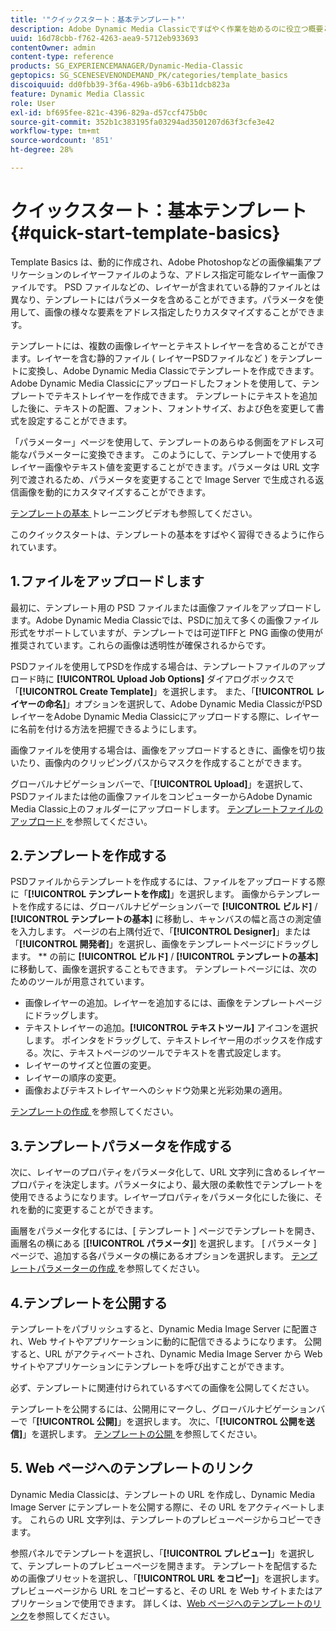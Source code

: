 ```yaml
---
title: '"クイックスタート：基本テンプレート"'
description: Adobe Dynamic Media Classicですばやく作業を始めるのに役立つ概要とクイックスタートの基本を紹介します。
uuid: 16d78cbb-f762-4263-aea9-5712eb933693
contentOwner: admin
content-type: reference
products: SG_EXPERIENCEMANAGER/Dynamic-Media-Classic
geptopics: SG_SCENESEVENONDEMAND_PK/categories/template_basics
discoiquuid: dd0fbb39-3f6a-496b-a9b6-63b11dcb823a
feature: Dynamic Media Classic
role: User
exl-id: bf695fee-821c-4396-829a-d57ccf475b0c
source-git-commit: 352b1c383195fa03294ad3501207d63f3cfe3e42
workflow-type: tm+mt
source-wordcount: '851'
ht-degree: 28%

---
```


# クイックスタート：基本テンプレート{#quick-start-template-basics}

Template Basics は、動的に作成され、Adobe Photoshopなどの画像編集アプリケーションのレイヤーファイルのような、アドレス指定可能なレイヤー画像ファイルです。 PSD ファイルなどの、レイヤーが含まれている静的ファイルとは異なり、テンプレートにはパラメータを含めることができます。パラメータを使用して、画像の様々な要素をアドレス指定したりカスタマイズすることができます。

テンプレートには、複数の画像レイヤーとテキストレイヤーを含めることができます。レイヤーを含む静的ファイル ( レイヤーPSDファイルなど ) をテンプレートに変換し、Adobe Dynamic Media Classicでテンプレートを作成できます。 Adobe Dynamic Media Classicにアップロードしたフォントを使用して、テンプレートでテキストレイヤーを作成できます。 テンプレートにテキストを追加した後に、テキストの配置、フォント、フォントサイズ、および色を変更して書式を設定することができます。

「パラメーター」ページを使用して、テンプレートのあらゆる側面をアドレス可能なパラメーターに変換できます。 このようにして、テンプレートで使用するレイヤー画像やテキスト値を変更することができます。パラメータは URL 文字列で渡されるため、パラメータを変更することで Image Server で生成される返信画像を動的にカスタマイズすることができます。

[ テンプレートの基本 ](https://s7d5.scene7.com/s7viewers/html5/VideoViewer.html?videoserverurl=https://s7d5.scene7.com/is/content/&amp;emailurl=https://s7d5.scene7.com/s7/emailFriend&amp;serverUrl=https://s7d5.scene7.com/is/image/&amp;config=Scene7SharedAssets/Universal_HTML5_Video&amp;contenturl=https://s7d5.scene7.com/skins/&amp;asset=S7tutorials/553_Template%20Basics_converted%20renamed_Dynamic%20Banners-AVS) トレーニングビデオも参照してください。

このクイックスタートは、テンプレートの基本をすばやく習得できるように作られています。

## 1.ファイルをアップロードします

最初に、テンプレート用の PSD ファイルまたは画像ファイルをアップロードします。Adobe Dynamic Media Classicでは、PSDに加えて多くの画像ファイル形式をサポートしていますが、テンプレートでは可逆TIFFと PNG 画像の使用が推奨されています。これらの画像は透明性が確保されるからです。

PSDファイルを使用してPSDを作成する場合は、テンプレートファイルのアップロード時に **[!UICONTROL Upload Job Options]** ダイアログボックスで「**[!UICONTROL Create Template]**」を選択します。 また、「**[!UICONTROL レイヤーの命名]**」オプションを選択して、Adobe Dynamic Media ClassicがPSDレイヤーをAdobe Dynamic Media Classicにアップロードする際に、レイヤーに名前を付ける方法を把握できるようにします。

画像ファイルを使用する場合は、画像をアップロードするときに、画像を切り抜いたり、画像内のクリッピングパスからマスクを作成することができます。

グローバルナビゲーションバーで、「**[!UICONTROL Upload]**」を選択して、PSDファイルまたは他の画像ファイルをコンピューターからAdobe Dynamic Media Classic上のフォルダーにアップロードします。 [ テンプレートファイルのアップロード ](uploading-template-files.md#uploading_template_files) を参照してください。

## 2.テンプレートを作成する

PSDファイルからテンプレートを作成するには、ファイルをアップロードする際に「**[!UICONTROL テンプレートを作成]**」を選択します。 画像からテンプレートを作成するには、グローバルナビゲーションバーで **[!UICONTROL ビルド]** / **[!UICONTROL テンプレートの基本]** に移動し、キャンバスの幅と高さの測定値を入力します。 ページの右上隅付近で、「**[!UICONTROL Designer]**」または「**[!UICONTROL 開発者]**」を選択し、画像をテンプレートページにドラッグします。 ** の前に **[!UICONTROL ビルド]** / **[!UICONTROL テンプレートの基本]** に移動して、画像を選択することもできます。 テンプレートページには、次のためのツールが用意されています。

* 画像レイヤーの追加。レイヤーを追加するには、画像をテンプレートページにドラッグします。
* テキストレイヤーの追加。**[!UICONTROL テキストツール]** アイコンを選択します。 ポインタをドラッグして、テキストレイヤー用のボックスを作成する。次に、テキストページのツールでテキストを書式設定します。
* レイヤーのサイズと位置の変更。
* レイヤーの順序の変更。
* 画像およびテキストレイヤーへのシャドウ効果と光彩効果の適用。

[ テンプレートの作成 ](creating-template.md#creating_a_template) を参照してください。

## 3.テンプレートパラメータを作成する

次に、レイヤーのプロパティをパラメータ化して、URL 文字列に含めるレイヤープロパティを決定します。パラメータにより、最大限の柔軟性でテンプレートを使用できるようになります。レイヤープロパティをパラメータ化にした後に、それを動的に変更することができます。

画層をパラメータ化するには、[ テンプレート ] ページでテンプレートを開き、画層名の横にある [**[!UICONTROL パラメータ]**] を選択します。 [ パラメータ ] ページで、追加する各パラメータの横にあるオプションを選択します。 [ テンプレートパラメーターの作成 ](creating-template-parameters.md#creating_template_parameters) を参照してください。

## 4.テンプレートを公開する

テンプレートをパブリッシュすると、Dynamic Media Image Server に配置され、Web サイトやアプリケーションに動的に配信できるようになります。 公開すると、URL がアクティベートされ、Dynamic Media Image Server から Web サイトやアプリケーションにテンプレートを呼び出すことができます。

必ず、テンプレートに関連付けられているすべての画像を公開してください。

テンプレートを公開するには、公開用にマークし、グローバルナビゲーションバーで「**[!UICONTROL 公開]**」を選択します。 次に、「**[!UICONTROL 公開を送信]**」を選択します。 [ テンプレートの公開 ](publishing-templates.md#publishing_templates) を参照してください。

## 5. Web ページへのテンプレートのリンク

Dynamic Media Classicは、テンプレートの URL を作成し、Dynamic Media Image Server にテンプレートを公開する際に、その URL をアクティベートします。 これらの URL 文字列は、テンプレートのプレビューページからコピーできます。

参照パネルでテンプレートを選択し、「**[!UICONTROL プレビュー]**」を選択して、テンプレートのプレビューページを開きます。 テンプレートを配信するための画像プリセットを選択し、「**[!UICONTROL URL をコピー]**」を選択します。 プレビューページから URL をコピーすると、その URL を Web サイトまたはアプリケーションで使用できます。 詳しくは、[Web ページへのテンプレートのリンク](linking-template-web-page.md#linking_a_template_to_a_web_page)を参照してください。
